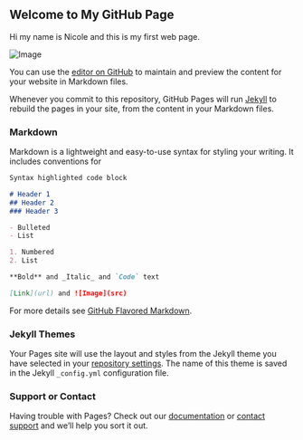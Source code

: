## Welcome to My GitHub Page

Hi my name is Nicole and this is my first web page.

![Image]('https://images.unsplash.com/photo-1601758176559-76c75ead317a?ixid=MXwxMjA3fDF8MHxlZGl0b3JpYWwtZmVlZHw5fHx8ZW58MHx8fA%3D%3D&ixlib=rb-1.2.1&auto=format&fit=crop&w=600&q=60')

You can use the [editor on GitHub](https://github.com/NicoleMcS/Jekyll-demo/edit/main/README.md) to maintain and preview the content for your website in Markdown files.

Whenever you commit to this repository, GitHub Pages will run [Jekyll](https://jekyllrb.com/) to rebuild the pages in your site, from the content in your Markdown files.

### Markdown

Markdown is a lightweight and easy-to-use syntax for styling your writing. It includes conventions for

```markdown
Syntax highlighted code block

# Header 1
## Header 2
### Header 3

- Bulleted
- List

1. Numbered
2. List

**Bold** and _Italic_ and `Code` text

[Link](url) and ![Image](src)
```

For more details see [GitHub Flavored Markdown](https://guides.github.com/features/mastering-markdown/).

### Jekyll Themes

Your Pages site will use the layout and styles from the Jekyll theme you have selected in your [repository settings](https://github.com/NicoleMcS/Jekyll-demo/settings). The name of this theme is saved in the Jekyll `_config.yml` configuration file.

### Support or Contact

Having trouble with Pages? Check out our [documentation](https://docs.github.com/categories/github-pages-basics/) or [contact support](https://github.com/contact) and we’ll help you sort it out.
